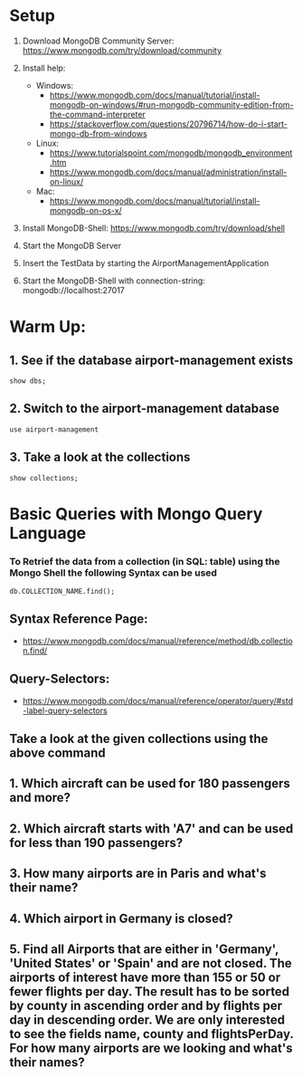 # Setup
1. Download MongoDB Community Server: https://www.mongodb.com/try/download/community
2. Install help:
    - Windows:
        - https://www.mongodb.com/docs/manual/tutorial/install-mongodb-on-windows/#run-mongodb-community-edition-from-the-command-interpreter
        - https://stackoverflow.com/questions/20796714/how-do-i-start-mongo-db-from-windows
    - Linux:
        - https://www.tutorialspoint.com/mongodb/mongodb_environment.htm
        - https://www.mongodb.com/docs/manual/administration/install-on-linux/
    - Mac:
        - https://www.mongodb.com/docs/manual/tutorial/install-mongodb-on-os-x/
 
3. Install MongoDB-Shell: https://www.mongodb.com/try/download/shell
4. Start the MongoDB Server
6. Insert the TestData by starting the AirportManagementApplication
5. Start the MongoDB-Shell with connection-string: mongodb://localhost:27017
# Warm Up:
## 1. See if the database airport-management exists
    show dbs;
## 2. Switch to the airport-management database
    use airport-management
## 3. Take a look at the collections
    show collections;
# Basic Queries with Mongo Query Language
### To Retrief the data from a collection (in SQL: table) using the Mongo Shell the following Syntax can be used

    db.COLLECTION_NAME.find();

## Syntax Reference Page:
- https://www.mongodb.com/docs/manual/reference/method/db.collection.find/
## Query-Selectors:
- https://www.mongodb.com/docs/manual/reference/operator/query/#std-label-query-selectors

## Take a look at the given collections using the above command 
## 1. Which aircraft can be used for 180 passengers and more?
## 2. Which aircraft starts with 'A7' and can be used for less than 190 passengers?
## 3. How many airports are in Paris and what's their name?
## 4. Which airport in Germany is closed?
## 5. Find all Airports that are either in 'Germany', 'United States' or 'Spain' and are not closed. The airports of interest have more than 155 or 50 or fewer flights per day. The result has to be sorted by county in ascending order and by flights per day in descending order. We are only interested to see the fields name, county and flightsPerDay. For how many airports are we looking and what's their names?


